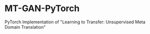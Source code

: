# MT-GAN-PyTorch
PyTorch Implementation of "Learning to Transfer: Unsupervised Meta Domain Translation" 
